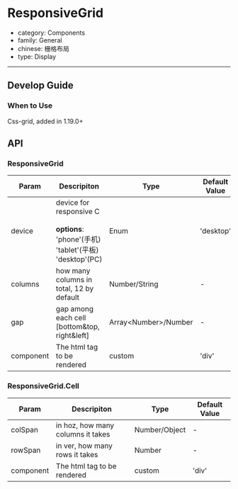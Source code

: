 # ResponsiveGrid

-   category: Components
-   family: General
-   chinese: 栅格布局
-   type: Display

---

## Develop Guide

### When to Use
Css-grid, added in 1.19.0+

## API

### ResponsiveGrid

| Param | Descripiton  | Type  | Default Value |
| ------- | -------------------------------------------------------------------------------- | ----------------------- | --------- |
| device  | device for responsive C<br><br>**options**:<br>'phone'(手机)<br>'tablet'(平板)<br>'desktop'(PC) | Enum                    | 'desktop' |
| columns | how many columns in total, 12 by default                                                                   | Number/String           | -         |
| gap     | gap among each cell [bottom&top, right&left]                                          | Array&lt;Number>/Number | -         |
| component | The html tag to be rendered | custom | 'div' |

### ResponsiveGrid.Cell

| Param | Descripiton  | Type  | Default Value |
| ------------- | ------------------------------------------------------------------------------- | ------ | --------- |
| colSpan       | in hoz, how many columns it takes                                         | Number/Object | -         |
| rowSpan       | in ver, how many rows it takes                                                                       | Number        | -         |
| component | The html tag to be rendered | custom | 'div' |

